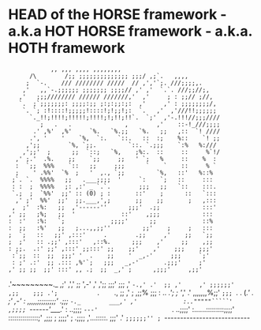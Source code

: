 # HEAD of the HORSE framework - a.k.a HOT HORSE framework - a.k.a. HOTH framework


                ,, ,,, ,,,, ,,,,,,,,
          /\        /;; ;;;;;;;;;;;;;; ;;;/ ,;`.   ,,,,
         ;  `-.    /// //////// /////  // ,','`;. ///;;;;,.
        ,'   ,,`-.;;;;;; ;;;;;;; ;;;;// ,' ,'  `.`. ///;;//;,
       ,'   ;;;//////// ////// ///////,'  ,'     ; : ;;// ;//,
       `.  ;`;;;;;;;: ;;;;:;; ;:;:;;:;:  ,'     ,' : ;;;;;;;;/,
        `. `; :!::::!;;;;;!::::!;!;;!;:  `.   ,'  ,'///!!;;;;;;
          `._!!;!!!!;!!!!!;!!!!;!;!!;!!`.  `;'  ,'-.!!!//;;;////
             ;   .   .               ,        ,'    ::-!_///;;;;
           .' ,%'  ,%'     `%.   `%.;;   `%.   ;;   ,::  `! ////
          .', '    '    `%,  `:.   `::.   ::  :;    %::    `! ;;
         ,';;        `%, `;;.         `::. `.;;;    `:%   %:///
        ,';;'  ;      ;;  `::;   `%,    ;%:.  ::     ::     %`!/
      ,' ;.'  .%.    ;;    `;;     ;;   ' `;   %     ::    %  :
      :  `;;  %%%    `::   ;;     ;;;      `    `    ::     % `
      ;    ' .%%'  `%  ;   '  ,., `;;         `%,   ::'   %::%
     ;`. `.  %%%%   ;;   .___;;;;  '     `:    `;   ::     :::
     : :  ;  %%%%   ;: ,:' _ `.`.        ;;;   ;;   `::    :::.
     `.;  ;  `%%'  ;;' :: (0) ; :       ::'    ;      ::   `:::
      ,' ;'  %%'  ;;'  ;;.___,',;       ;;    ;;       ;   ,:::
     ,  ;'  :%:   ;;  ,'------''      ;;;'  .;;            :::'
    ,' ;;   ;%;   ;;  '             ::'    ,;;;            :::
    :  :'   :%:   `;             ;;;;'      ;;             ::%
    :  ;;   :%'   ;;   ;...,,;;''         ;;'    ;     ;   :::
    ;  `;   ::   ;;' ,:::'     .        .;;     ,'    ;;   `;;
    ;  ;'   :: .;;' ,:::'   ,::%.      ;;;    ,'     ;;    ,;;
    : ;;.  .:' ;;' ,:::' ;;:::' ;;    ;;'    ,'    ;;;    ;;;'
     :`;;  ::  ;;  ;;;' '  .    ;;    '  _,-'     ;;;     `;'
     : ;' .:'  ;; .::: ,%'`;   ;;;   _,-'       .;;;'     ;'
    ,' ;; ;;  ;;' :::' ,, .;  ;;  _,' ;      ,;;;'     ,;;'
   .'~~~~~~~~~._ ,;' ,',' ;;  ',-'   ,'    ,';;       ;;;'   ;;;
 ,'             `-.,' .'  ;; ,'     ,' ;;;;;;'       ,;;    ;;;
.';           .    `.,   ;; ,'      ;              ,;;%    ;;;
: ..       _.';     ;   '_,'       .'       ,,,,,,,%;;'    `;;;
`.  .     (_.' .  ;'  ,-'          :  ,,,,,;;;;;;;;;'      .;;;
  `-._        ___,' ,'             :.."""""`````'        ,;;;;
      `------'____.'               :                   ..;;;;
         `---'                     `.               ..;;;;'
                                    :......:::::::::;;;;'
                                     :::::::::::::::;'      ,;;;
                                      ;                   ;;;;'
                                      ;                 .;;;;
                                    ,'...:::::.        ;;;'
                                   .'          `;;;;;;''
                                   ;
                                   `---------------------------